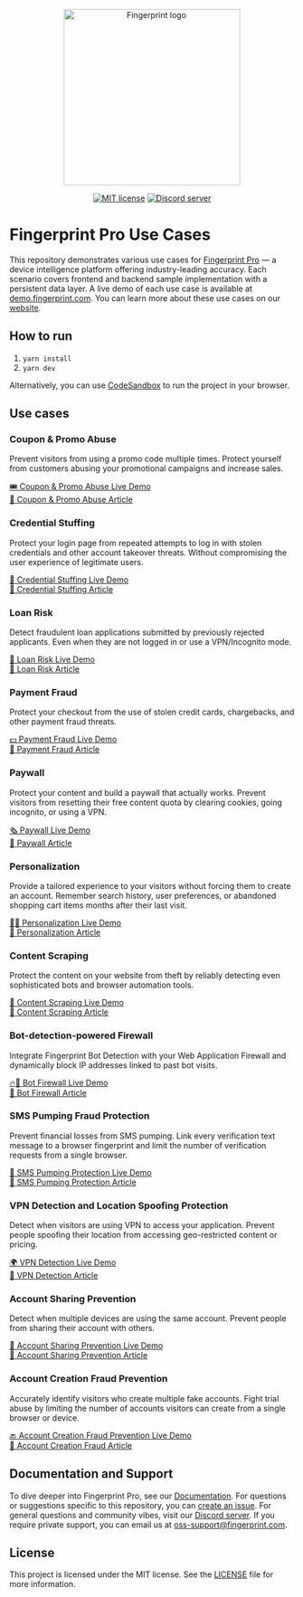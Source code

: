 <p align="center">
  <a href="https://fingerprint.com">
    <picture>
     <source media="(prefers-color-scheme: dark)" srcset="https://fingerprintjs.github.io/home/resources/logo_light.svg" />
     <source media="(prefers-color-scheme: light)" srcset="https://fingerprintjs.github.io/home/resources/logo_dark.svg" />
     <img src="https://fingerprintjs.github.io/home/resources/logo_dark.svg" alt="Fingerprint logo" width="312px" />
   </picture>
  </a>
</p>
<p align="center">
  <a href="https://opensource.org/licenses/MIT"><img src="https://img.shields.io/:license-mit-blue.svg" alt="MIT license"></a>
<a href="https://discord.gg/39EpE2neBg"><img src="https://img.shields.io/discord/852099967190433792?style=logo&label=Discord&logo=Discord&logoColor=white" alt="Discord server"></a>
</p>

# Fingerprint Pro Use Cases

This repository demonstrates various use cases for [Fingerprint Pro](https://fingerprint.com) — a device intelligence platform offering industry-leading accuracy. Each scenario covers frontend and backend sample implementation with a persistent data layer. A live demo of each use case is available at [demo.fingerprint.com](https://demo.fingerprint.com/).
You can learn more about these use cases on our [website](https://fingerprint.com/use-cases).

## How to run

1. `yarn install`
2. `yarn dev`

Alternatively, you can use [CodeSandbox](https://codesandbox.io/p/devbox/github/fingerprintjs/fingerprintjs-pro-use-cases/) to run the project in your browser.

## Use cases

### Coupon & Promo Abuse

Prevent visitors from using a promo code multiple times. Protect yourself from customers abusing your promotional campaigns and increase sales.

[🎟 Coupon & Promo Abuse Live Demo](https://demo.fingerprint.com/coupon-fraud)  
[📖 Coupon & Promo Abuse Article](https://fingerprint.com/blog/prevent-coupon-promo-abuse-increase-sales/)

### Credential Stuffing

Protect your login page from repeated attempts to log in with stolen credentials and other account takeover threats. Without compromising the user experience of legitimate users.

[🔐 Credential Stuffing Live Demo](https://demo.fingerprint.com/credential-stuffing)  
[📖 Credential Stuffing Article](https://fingerprint.com/blog/stop-credential-stuffing/)

### Loan Risk

Detect fraudulent loan applications submitted by previously rejected applicants. Even when they are not logged in or use a VPN/Incognito mode.

[🧾 Loan Risk Live Demo](https://demo.fingerprint.com/loan-risk)  
[📖 Loan Risk Article](https://fingerprint.com/blog/detect-repeat-applications-loan-risk/)

### Payment Fraud

Protect your checkout from the use of stolen credit cards, chargebacks, and other payment fraud threats.

[💵 Payment Fraud Live Demo](https://demo.fingerprint.com/payment-fraud)  
[📖 Payment Fraud Article](https://fingerprint.com/blog/reducing-payment-fraud-with-reliable-visitor-identification/)

### Paywall

Protect your content and build a paywall that actually works. Prevent visitors from resetting their free content quota by clearing cookies, going incognito, or using a VPN.

[🗞 Paywall Live Demo](https://demo.fingerprint.com/paywall)  
[📖 Paywall Article](https://fingerprint.com/blog/how-paywalls-work-paywall-protection-tutorial/)

### Personalization

Provide a tailored experience to your visitors without forcing them to create an account. Remember search history, user preferences, or abandoned shopping cart items months after their last visit.

[🙋‍♀️ Personalization Live Demo](https://demo.fingerprint.com/personalization)  
[📖 Personalization Article](https://fingerprint.com/blog/providing-personalization-to-anonymous-users/)

### Content Scraping

Protect the content on your website from theft by reliably detecting even sophisticated bots and browser automation tools.

[🦾 Content Scraping Live Demo](https://demo.fingerprint.com/web-scraping)  
[📖 Content Scraping Article](https://fingerprint.com/blog/preventing-content-scraping/)

### Bot-detection-powered Firewall

Integrate Fingerprint Bot Detection with your Web Application Firewall and dynamically block IP addresses linked to past bot visits.

[🔥🧱 Bot Firewall Live Demo](https://demo.fingerprint.com/bot-firewall)  
[📖 Bot Firewall Article](https://fingerprint.com/blog/bot-detection-powered-application-firewall/)

### SMS Pumping Fraud Protection

Prevent financial losses from SMS pumping. Link every verification text message to a browser fingerprint and limit the number of verification requests from a single browser.

[📱 SMS Pumping Protection Live Demo](https://demo.fingerprint.com/sms-pumping)  
[📖 SMS Pumping Protection Article](https://fingerprint.com/blog/what-is-sms-fraud-prevention-tutorial/)

### VPN Detection and Location Spoofing Protection

Detect when visitors are using VPN to access your application. Prevent people spoofing their location from accessing geo-restricted content or pricing.

[🌍 VPN Detection Live Demo](https://demo.fingerprint.com/vpn-detection)  
[📖 VPN Detection Article](https://fingerprint.com/blog/vpn-detection-location-spoofing-fraud-prevention/)

### Account Sharing Prevention

Detect when multiple devices are using the same account. Prevent people from sharing their account with others.

[👥 Account Sharing Prevention Live Demo](https://demo.fingerprint.com/account-sharing)  
[📖 Account Sharing Prevention Article](https://fingerprint.com/blog/prevent-coupon-promo-abuse-increase-sales/)

### Account Creation Fraud Prevention

Accurately identify visitors who create multiple fake accounts. Fight trial abuse by limiting the number of accounts visitors can create from a single browser or device.

[🔙 Account Creation Fraud Prevention Live Demo](https://demo.fingerprint.com/account-creation-fraud)  
[📖 Account Creation Fraud Article](https://fingerprint.com/blog/account-creation-fraud/)

## Documentation and Support

To dive deeper into Fingerprint Pro, see our [Documentation](https://dev.fingerprint.com/docs). For questions or suggestions specific to this repository, you can [create an issue](https://github.com/fingerprintjs/fingerprintjs-pro-use-cases/issues/new). For general questions and community vibes, visit our [Discord server](https://discord.gg/39EpE2neBg). If you require private support, you can email us at [oss-support@fingerprint.com](mailto:oss-support@fingerprint.com).

## License

This project is licensed under the MIT license. See the [LICENSE](LICENSE) file for more information.
